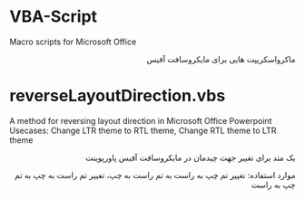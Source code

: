 # VBA-Script
Macro scripts for Microsoft Office
<p align="right" direction="rtl">
ماکرواسکریپت هایی برای مایکروسافت آفیس
</p>

# reverseLayoutDirection.vbs
A method for reversing layout direction in Microsoft Office Powerpoint <br />
Usecases: Change LTR theme to RTL theme, Change RTL theme to LTR theme <br />

<p align="right" direction="rtl">
یک متد برای تغییر جهت چیدمان در مایکروسافت آفیس پاورپوینت
</p>
<p align="right" direction="rtl">
موارد استفاده: تغییر تم چپ به راست به تم راست به چپ، تغییر تم راست به چپ به تم چپ به راست
</p>
